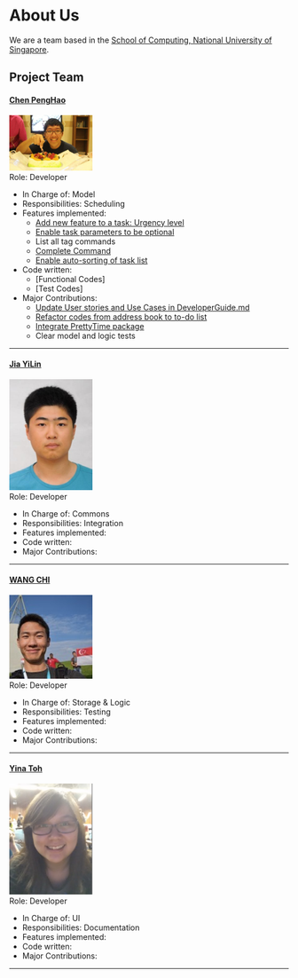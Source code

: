 # About Us

We are a team based in the [School of Computing, National University of Singapore](http://www.comp.nus.edu.sg).

## Project Team

#### [Chen PengHao](https://github.com/chenpenghao) <br>
<img src="images/ChenPengHao.png" width="150"><br>
Role: Developer

* In Charge of: Model <br>
* Responsibilities: Scheduling <br>
* Features implemented:
	* [Add new feature to a task: Urgency level](https://github.com/CS2103JAN2017-W10-B3/main/commit/9af4c228e7037c8f20c4c635d735824f0b4461a7)
	* [Enable task parameters to be optional](https://github.com/CS2103JAN2017-W10-B3/main/commit/9c4ee9e9c011b3db194b22651d0ca9187386e93a)
	* List all tag commands
	* [Complete Command](https://github.com/CS2103JAN2017-W10-B3/main/commit/b1ba0eb0fb2b4c25a81e5df71a8f187d9dfcfff2)
	* [Enable auto-sorting of task list](https://github.com/CS2103JAN2017-W10-B3/main/commit/88e8177c8b206b6eeb963e4d8ccc4d3e5544b75b)
* Code written:
	* [Functional Codes]
	* [Test Codes]
* Major Contributions:
	* [Update User stories and Use Cases in DeveloperGuide.md](https://github.com/CS2103JAN2017-W10-B3/main/commit/91c657a61fa56813a4e18b4c5b0edb2742f435f8)
	* [Refactor codes from address book to to-do list](https://github.com/CS2103JAN2017-W10-B3/main/commit/d2741b8850d32b0ac848321e9eb167ebb63a702b)
	* [Integrate PrettyTime package](https://github.com/CS2103JAN2017-W10-B3/main/commit/6f2f3f24f541a82efe95ce08f625fd661b933f62)
	* Clear model and logic tests
	

-----

#### [Jia YiLin](https://github.com/emiyak)
<img src="images/JiaYiLin.png" width="150"><br>
Role: Developer <br>

* In Charge of: Commons <br>
* Responsibilities: Integration <br>
* Features implemented:
* Code written:
* Major Contributions:


-----

#### [WANG CHI](https://github.com/wangchi92)
<img src="images/WangChi.png" width="150"><br>
Role: Developer <br>

* In Charge of: Storage & Logic <br>
* Responsibilities: Testing <br>
* Features implemented:
* Code written:
* Major Contributions:


-----

#### [Yina Toh](https://github.com/yinatoh)
<img src="images/YinaToh.png" width="150"><br>
Role: Developer <br>

* In Charge of: UI <br>
* Responsibilities: Documentation <br>
* Features implemented:
* Code written:
* Major Contributions:


-----
